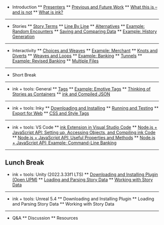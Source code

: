 * Introduction
** [Presenters](/introduction/presenters.md)
** [Previous and Future Work](/introduction/previousWork.md)
** [What this is – and is not](/introduction/whatThisIs.md)
** [What is ink?](/introduction/whatIsInk.md)
---
* Stories
** [Story Terms](/stories/storyTerms.md)
** [Line By Line](/stories/lineByLine.md)
** [Alternatives](/stories/alternatives.md)
** [Example: Random Encounters](/stories/exampleRandomEncounters.md)
** [Saving and Comparing Data](/stories/savingAndComparing.md)
** [Example: History Generation](/stories/exampleHistoryGeneration.md)
---
* Interactivity
** [Choices and Weaves](/interactivity/choiceAndWeave.md)
** [Example: Merchant](/interactivity/exampleMerchant.md)
** [Knots and Diverts](/interactivity/knotsAndDiverts.md)
** [Weaves and Loops](/interactivity/weavesAndLoops.md)
** [Example: Banking](/interactivity/exampleBanking.md)
** [Tunnels](/interactivity/tunnels.md)
** [Example: Revised Banking](/interactivity/exampleRevisedBanking.md)
** [Multiple Files](/interactivity/multipleFiles.md)
---
* Short Break
---
* ink + tools: General
** [Tags](/inkTools/general/tags.md)
** [Example: Emotive Tags](/inkTools/general/exampleEmotiveTags.md)
** [Thinking of Stories as Containers](/inkTools/general/storyContainers.md)
** [ink and Compiled JSON](/inkTools/general/compiledJSON.md)
---
* ink + tools: Inky
** [Downloading and Installing](/inkTools/inky/downloadingAndInstalling.md)
** [Running and Testing](/inkTools/inky/runningAndTesting.md)
** [Export for Web](/inkTools/inky/exportingForWeb.md)
** [CSS and Style Tags](/inkTools/inky/CSSAndStyleTags.md)
---
* ink + tools: VS Code
** [ink Extension in Visual Studio Code](/inkTools/vscode/inkExtension.md)
** [Node.js + JavaScript API: Setting up, Accessing Objects, and Compiling ink Code](/inkTools/vscode/settingAccessingCompiling.md)
** [Node.js + JavaScript API: Useful Properties and Methods](/inkTools/vscode/propertiesAndMethods.md)
** [Node.js + JavaScript API: Example: Command-Line Banking](/inkTools/vscode/exampleCommandLineBanking.md)
---
Lunch Break
---
* ink + tools: Unity (2022.3.33f1 LTS)
** [Downloading and Installing Plugin (Open UPM)](/inkTools/unity/downloadingAndInstalling.md)
** [Loading and Parsing Story Data](/inkTools/unity/loadingAndParsing.md)
** [Working with Story Data](/inkTools/unity/storyData.md)
---

* ink + tools: Unreal 5.4
** Downloading and Installing Plugin
** Loading and Parsing Story Data
** Working with Story Data
---
* Q&A
** Discussion
** Resources
